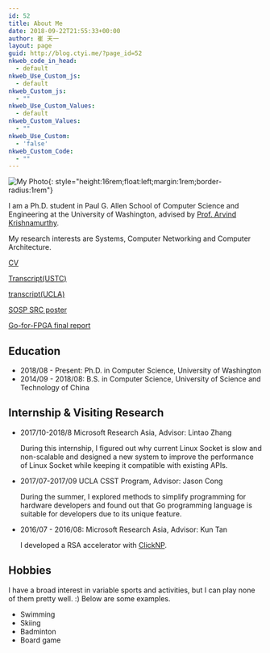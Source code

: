 ```yaml
---
id: 52
title: About Me
date: 2018-09-22T21:55:33+00:00
author: 崔 天一
layout: page
guid: http://blog.ctyi.me/?page_id=52
nkweb_code_in_head:
  - default
nkweb_Use_Custom_js:
  - default
nkweb_Custom_js:
  - ""
nkweb_Use_Custom_Values:
  - default
nkweb_Custom_Values:
  - ""
nkweb_Use_Custom:
  - 'false'
nkweb_Custom_Code:
  - ""
---
```


![My Photo](/imgs/homepage_photo.jpg){: style="height:16rem;float:left;margin:1rem;border-radius:1rem"}

I am a Ph.D. student in Paul G. Allen School of Computer Science and Engineering at the University of Washington, advised by [Prof. Arvind Krishnamurthy](https://www.cs.washington.edu/people/faculty/arvind). 

My research interests are Systems, Computer Networking and Computer Architecture.

[CV](https://blog.ctyi.me/wp-content/uploads/2014/06/resume.pdf)

[Transcript(USTC)](https://blog.ctyi.me/wp-content/uploads/2014/06/English.pdf)

[transcript(UCLA)](https://blog.ctyi.me/wp-content/uploads/2014/06/transcript_color.pdf)

[SOSP SRC poster](https://blog.ctyi.me/wp-content/uploads/2014/06/workSOSP.Poster.IPC_.pdf)

[Go-for-FPGA final report](https://blog.ctyi.me/wp-content/uploads/2014/06/fpga-compilation-framework.pdf)

## Education
 * 2018/08 - Present: Ph.D. in Computer Science, University of Washington
 * 2014/09 - 2018/08: B.S. in Computer Science, University of Science and Technology of China

## Internship & Visiting Research
* 2017/10-2018/8 Microsoft Research Asia, Advisor: Lintao Zhang
   
  During this internship, I figured out why current Linux Socket is slow and non-scalable and designed a new system to improve the performance of Linux Socket while keeping it compatible with existing APIs.

* 2017/07-2017/09 UCLA CSST Program, Advisor: Jason Cong
  
  During the summer, I explored methods to simplify programming for hardware developers and found out that Go programming language is suitable for developers due to its unique feature.

 * 2016/07 - 2016/08: Microsoft Research Asia, Advisor: Kun Tan

   I developed a RSA accelerator with [ClickNP](https://www.microsoft.com/en-us/research/wp-content/uploads/2016/07/main-4.pdf).

## Hobbies

I have a broad interest in variable sports and activities, but I can play none of them pretty well. :) Below are some examples.

 * Swimming
 * Skiing
 * Badminton
 * Board game
